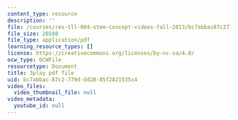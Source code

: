 ```yaml
---
content_type: resource
description: ''
file: /courses/res-tll-004-stem-concept-videos-fall-2013/bc7abbac87c2779ddd2885f2821535c4_6HtVKlFNb2A.pdf
file_size: 26508
file_type: application/pdf
learning_resource_types: []
license: https://creativecommons.org/licenses/by-nc-sa/4.0/
ocw_type: OCWFile
resourcetype: Document
title: 3play pdf file
uid: bc7abbac-87c2-779d-dd28-85f2821535c4
video_files:
  video_thumbnail_file: null
video_metadata:
  youtube_id: null
---
```

